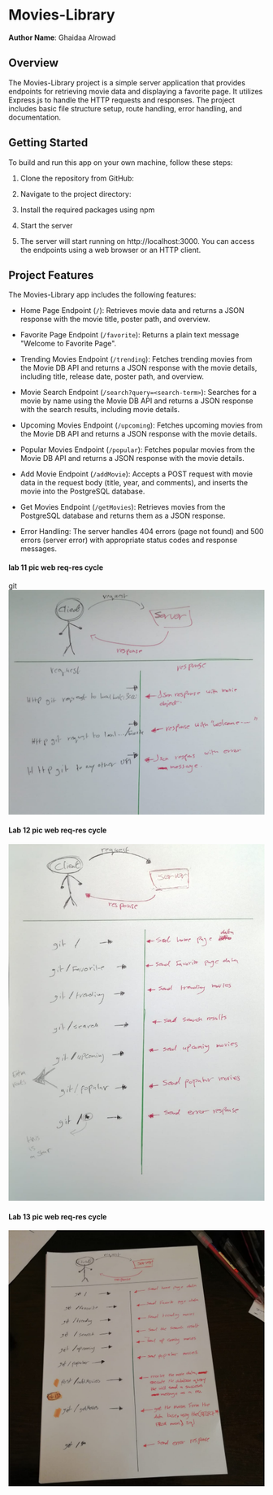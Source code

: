 # Movies-Library

**Author Name**: Ghaidaa Alrowad

## Overview
The Movies-Library project is a simple server application that provides endpoints for retrieving movie data and displaying a favorite page. It utilizes Express.js to handle the HTTP requests and responses. The project includes basic file structure setup, route handling, error handling, and documentation.

## Getting Started
To build and run this app on your own machine, follow these steps:

1. Clone the repository from GitHub:

2. Navigate to the project directory:

3. Install the required packages using npm

4. Start the server

5. The server will start running on http://localhost:3000. You can access the endpoints using a web browser or an HTTP client.

## Project Features
The Movies-Library app includes the following features:

- Home Page Endpoint (`/`): Retrieves movie data and returns a JSON response with the movie title, poster path, and overview.

- Favorite Page Endpoint (`/favorite`): Returns a plain text message "Welcome to Favorite Page".

- Trending Movies Endpoint (`/trending`): Fetches trending movies from the Movie DB API and returns a JSON response with the movie details, including title, release date, poster path, and overview.

- Movie Search Endpoint (`/search?query=<search-term>`): Searches for a movie by name using the Movie DB API and returns a JSON response with the search results, including movie details.

- Upcoming Movies Endpoint (`/upcoming`): Fetches upcoming movies from the Movie DB API and returns a JSON response with the movie details.

- Popular Movies Endpoint (`/popular`): Fetches popular movies from the Movie DB API and returns a JSON response with the movie details.

- Add Movie Endpoint (`/addMovie`): Accepts a POST request with movie data in the request body (title, year, and comments), and inserts the movie into the PostgreSQL database.

- Get Movies Endpoint (`/getMovies`): Retrieves movies from the PostgreSQL database and returns them as a JSON response.

- Error Handling: The server handles 404 errors (page not found) and 500 errors (server error) with appropriate status codes and response messages.

#### lab 11 pic web req-res cycle 
git ![image](assets/lac%2011%20cycle.jpeg)

#### Lab 12 pic web req-res cycle
![image](assets/lab12%20web%20request-response%20cycle.jpeg)

#### Lab 13 pic web req-res cycle
![image](assets/Lab%2013%20pic%20web%20req-res%20cycle.jpeg)
